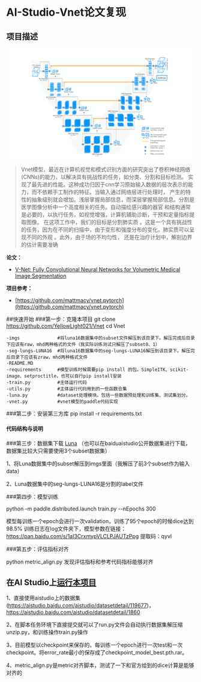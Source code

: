 # AI-Studio-Vnet论文复现

## 项目描述
![images](images/vnet.png)  
> Vnet模型，最近在计算机视觉和模式识别方面的研究突出了卷积神经网络(CNNs)的能力，以解决具有挑战性的任务，如分类、分割和目标检测。
> 实现了最先进的性能。这种成功归因于cnn学习原始输入数据的层次表示的能力，而不依赖手工制作的特征。当输入通过网络层进行处理时，
> 产生的特性的抽象级别就会增加。浅层掌握局部信息，而深层掌握局部信息。分割是医学图像分析中一个高度相关的任务。自动描绘感兴趣的器官
> 和结构通常是必要的，以执行任务，如视觉增强，计算机辅助诊断，干预和定量指标提取图像。
> 在这项工作中，我们的目标是分割肺实质 。这是一个具有挑战性的任务，因为在不同的扫描中，由于变形和强度分布的变化，肺实质可以呈现不同的外观
> 。此外，由于场的不均匀性， 还是在治疗计划中，解剖边界的估计需要准确

**论文：**

- [V-Net: Fully Convolutional Neural Networks for Volumetric Medical Image Segmentation](https://paperswithcode.com/paper/v-net-fully-convolutional-neural-networks-for)

**项目参考：**
- [https://github.com/mattmacy/vnet.pytorch](https://github.com/mattmacy/vnet.pytorch)


##快速开始
###第一步：克隆本项目
git clone https://github.com/YellowLight021/Vnet
cd Vnet

```
-imgs              #将luna16数据集中的subset文件解压到该目录下。解压完成后目录下应该有raw，mhd两种格式的文件（我实际训练测试只解压了subset0、1）
-seg-lungs-LUNA16  #将luna16数据集中的seg-lungs-LUNA16解压到该目录下。解压完后目录下应该有zraw，mhd两种格式文件
-README.MD
-requirements      #模型训练时候需要pip install 的包。SimpleITK、scikit-image、setproctitle，也可以自行pip install安装
-train.py          #主体运行代码
-utils.py          #主体运行代码用到的一些函数合集
-luna.py           #dataset处理模块。包括一些数据预处理和训练集、测试集划分。
-vnet.py           #vnet模型的paddle代码实现
```

###第二步：安装第三方库
pip install -r requirements.txt
#### 代码结构与说明



###第三步：数据集下载
[Luna](https://luna16.grand-challenge.org/Data/) （也可以在baiduaistudio公开数据集进行下载，数据集比较大只需要使用3个subset数据集）

1、将Luna数据集中的subset解压到imgs里面（我解压了前3个subset作为输入data）

2、Luna数据集中的seg-lungs-LUNA16是分割的label文件

###第四步：模型训练

python -m paddle.distributed.launch train.py --nEpochs 300 

模型每训练一个epoch会进行一次validation，训练了95个epoch的时候dice达到98.5%
训练日志在log文件夹下，模型参数在链接：https://pan.baidu.com/s/1aI3CrxmypVLCLPJAUTzPpg 
提取码：qyvl 

###第五步：评估指标对齐

python metric_align.py 发现评估指标和参考代码指标能够对齐





## 在AI Studio上[运行本项目](https://aistudio.baidu.com/aistudio/clusterprojectdetail/3432461/trainTask) 
1、直接使用aistudio上的数据集(https://aistudio.baidu.com/aistudio/datasetdetail/119677)，https://aistudio.baidu.com/aistudio/datasetdetail/1860

2、在脚本任务环境下直接提交就可以了run.py文件会自动执行数据集解压缩unzip.py，和训练操作train.py操作

3、目前模型以checkpoint来保存的，每训练一个epoch进行一次test和一次checkpoint。将error_rate最小的保存成了checkpoint_model_best.pth.rar。

4、metric_align.py是metric对齐脚本，测试了一下和官方给到的dice计算是能够对齐的

